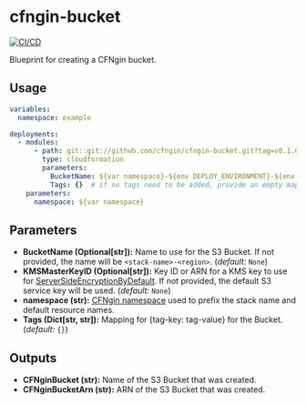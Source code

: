 # cfngin-bucket

[![CI/CD](https://github.com/cfngin/cfngin-bucket/workflows/CI/CD/badge.svg)](https://github.com/cfngin/cfngin-bucket/actions?query=workflow%3ACI%2FCD)

Blueprint for creating a CFNgin bucket.

## Usage

```yaml
variables:
  namespace: example

deployments:
  - modules:
      - path: git::git://github.com/cfngin/cfngin-bucket.git?tag=v0.1.0
        type: cloudformation
        parameters:
          BucketName: ${var namespace}-${env DEPLOY_ENVIRONMENT}-${env AWS_REGION}
          Tags: {}  # if no tags need to be added, provide an empty mapping
    parameters:
      namespace: ${var namespace}
```

## Parameters

- **BucketName (Optional[str]):** Name to use for the S3 Bucket. If not provided, the name will be `<stack-name>-<region>`. (*default:* `None`)
- **KMSMasterKeyID (Optional[str]):** Key ID or ARN for a KMS key to use for [ServerSideEncryptionByDefault]. If not provided, the default S3 service key will be used. (*default:* `None`)
- **namespace (str):** [CFNgin namespace] used to prefix the stack name and default resource names.
- **Tags (Dict[str, str]):** Mapping for {tag-key: tag-value} for the Bucket. (*default:* `{}`)

## Outputs

- **CFNginBucket (str):** Name of the S3 Bucket that was created.
- **CFNginBucketArn (str):** ARN of the S3 Bucket that was created.


[CFNgin namespace]: https://docs.onica.com/projects/runway/en/release/cfngin/config.html#namespace
[ServerSideEncryptionByDefault]: https://docs.aws.amazon.com/AWSCloudFormation/latest/UserGuide/aws-properties-s3-bucket-serversideencryptionbydefault.html
